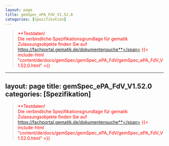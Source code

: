 ```yaml
---
layout: page
title: gemSpec_ePA_FdV_V1.52.0
categories: [Spezifikation]
---
```

> <span style="color:red">**Testdaten!<br>Die verbindliche Spezifikationsgrundlage für gematik Zulassungsobjekte finden Sie auf https://fachportal.gematik.de/dokumentensuche**</span>
{{< include-html "content/de/docs/gemSpec/gemSpec_ePA_FdV/gemSpec_ePA_FdV_V1.52.0.html" >}}
---
layout: page
title: gemSpec_ePA_FdV_V1.52.0
categories: [Spezifikation]
---
> <span style="color:red">**Testdaten!<br>Die verbindliche Spezifikationsgrundlage für gematik Zulassungsobjekte finden Sie auf https://fachportal.gematik.de/dokumentensuche**</span>
{{< include-html "content/de/docs/gemSpec/gemSpec_ePA_FdV/gemSpec_ePA_FdV_V1.52.0.html" >}}
